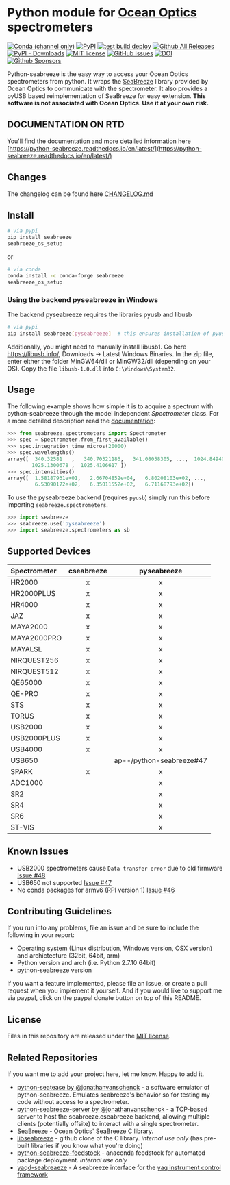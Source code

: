 # Python module for [Ocean Optics](http://www.oceanoptics.com/) spectrometers

[![Conda (channel only)](https://img.shields.io/conda/vn/conda-forge/seabreeze?label=conda)](https://anaconda.org/conda-forge/seabreeze)
[![PyPI](https://img.shields.io/pypi/v/seabreeze)](https://pypi.org/project/seabreeze/)
[![test build deploy](https://github.com/ap--/python-seabreeze/actions/workflows/run_test_build_deploy.yaml/badge.svg)](https://github.com/ap--/python-seabreeze/actions/workflows/run_test_build_deploy.yaml)
[![Github All Releases](https://img.shields.io/github/downloads/ap--/python-seabreeze/total.svg?label=github)](https://github.com/ap--/python-seabreeze/releases)
[![PyPI - Downloads](https://img.shields.io/pypi/dm/seabreeze?label=pypi)](https://pypi.org/project/seabreeze/)
[![MIT license](http://img.shields.io/badge/license-MIT-yellowgreen.svg)](http://opensource.org/licenses/MIT)
[![GitHub issues](https://img.shields.io/github/issues/ap--/python-seabreeze.svg)](https://github.com/ap--/python-seabreeze/issues)
[![DOI](https://zenodo.org/badge/25327268.svg)](https://zenodo.org/badge/latestdoi/25327268)
[![Github Sponsors](https://img.shields.io/badge/github-sponsors-blue)](https://github.com/sponsors/ap--)

Python-seabreeze is the easy way to access your Ocean Optics spectrometers from
python. It wraps the [SeaBreeze](http://oceanoptics.com/product/seabreeze/)
library provided by Ocean Optics to communicate with the spectrometer. It also
provides a pyUSB based reimplementation of SeaBreeze for easy extension.
**This software is not associated with Ocean Optics. Use it at your own risk.**

## DOCUMENTATION ON RTD

You'll find the documentation and more detailed information here
[https://python-seabreeze.readthedocs.io/en/latest/](https://python-seabreeze.readthedocs.io/en/latest/)

## Changes

The changelog can be found here [CHANGELOG.md](https://github.com/ap--/python-seabreeze/blob/master/CHANGELOG.md)

## Install

```bash
# via pypi
pip install seabreeze
seabreeze_os_setup
```

or

```bash
# via conda
conda install -c conda-forge seabreeze
seabreeze_os_setup
```

### Using the backend pyseabreeze in Windows

The backend pyseabreeze requires the libraries pyusb and libusb
```bash
# via pypi
pip install seabreeze[pyseabreeze]  # this ensures installation of pyusb
```
Additionally, you might need to manually install libusb1. Go here https://libusb.info/, Downloads -> Latest Windows Binaries. In the zip file, enter either the folder MinGW64/dll or MinGW32/dll (depending on your OS). Copy the file `libusb-1.0.dll` into `C:\Windows\System32`.


## Usage

The following example shows how simple it is to acquire a spectrum with
python-seabreeze through the model independent _Spectrometer_ class. For a more
detailed description read the [documentation](https://python-seabreeze.readthedocs.io/en/latest/):

```python
>>> from seabreeze.spectrometers import Spectrometer
>>> spec = Spectrometer.from_first_available()
>>> spec.integration_time_micros(20000)
>>> spec.wavelengths()
array([  340.32581   ,   340.70321186,   341.08058305, ...,  1024.84940994,
        1025.1300678 ,  1025.4106617 ])
>>> spec.intensities()
array([  1.58187931e+01,   2.66704852e+04,   6.80208103e+02, ...,
         6.53090172e+02,   6.35011552e+02,   6.71168793e+02])
```

To use the pyseabreeze backend (requires `pyusb`) simply run this before importing `seabreeze.spectrometers`.

```python
>>> import seabreeze
>>> seabreeze.use('pyseabreeze')
>>> import seabreeze.spectrometers as sb
```

## Supported Devices

| Spectrometer | cseabreeze |       pyseabreeze        |
|:-------------|:----------:|:------------------------:|
| HR2000       |     x      |            x             |
| HR2000PLUS   |     x      |            x             |
| HR4000       |     x      |            x             |
| JAZ          |     x      |            x             |
| MAYA2000     |     x      |            x             |
| MAYA2000PRO  |     x      |            x             |
| MAYALSL      |     x      |            x             |
| NIRQUEST256  |     x      |            x             |
| NIRQUEST512  |     x      |            x             |
| QE65000      |     x      |            x             |
| QE-PRO       |     x      |            x             |
| STS          |     x      |            x             |
| TORUS        |     x      |            x             |
| USB2000      |     x      |            x             |
| USB2000PLUS  |     x      |            x             |
| USB4000      |     x      |            x             |
| USB650       |            | ap--/python-seabreeze#47 |
| SPARK        |     x      |            x             |
| ADC1000      |            |            x             |
| SR2          |            |            x             |
| SR4          |            |            x             |
| SR6          |            |            x             |
| ST-VIS       |            |            x             |


## Known Issues

- USB2000 spectrometers cause `Data transfer error` due to old firmware [Issue #48](https://github.com/ap--/python-seabreeze/issues/48)
- USB650 not supported [Issue #47](https://github.com/ap--/python-seabreeze/issues/47)
- No conda packages for armv6 (RPI version 1) [Issue #46](https://github.com/ap--/python-seabreeze/issues/46)

## Contributing Guidelines

If you run into any problems, file an issue and be sure to include the
following in your report:

- Operating system (Linux distribution, Windows version, OSX version) and
  archictecture (32bit, 64bit, arm)
- Python version and arch (i.e. Python 2.7.10 64bit)
- python-seabreeze version

If you want a feature implemented, please file an issue, or create a pull
request when you implement it yourself. And if you would like to support me via
paypal, click on the paypal donate button on top of this README.


## License

Files in this repository are released under the [MIT license](LICENSE.md).


## Related Repositories

If you want me to add your project here, let me know. Happy to add it.

- [python-seatease by @jonathanvanschenck](https://github.com/jonathanvanschenck/python-seatease) - a software emulator of python-seabreeze. Emulates seabreeze's behavior so for testing my code without access to a spectrometer.
- [python-seabreeze-server by @jonathanvanschenck](https://github.com/jonathanvanschenck/python-seabreeze-server) - a TCP-based server to host the seabreeze.cseabreeze backend, allowing multiple clients (potentially offsite) to interact with a single spectrometer.
- [SeaBreeze](https://sourceforge.net/projects/seabreeze/) - Ocean Optics' SeaBreeze C library.
- [libseabreeze](https://github.com/ap--/libseabreeze) - github clone of the C library. _internal use only_ (has pre-built libraries if you know what you're doing)
- [python-seabreeze-feedstock](https://github.com/ap--/python-seabreeze) - anaconda feedstock for automated package deployment. _internal use only_
- [yaqd-seabreaeze](https://gitlab.com/yaq/yaqd-seabreeze) - A seabreeze interface for the [yaq instrument control framework](https://yaq.fyi)
